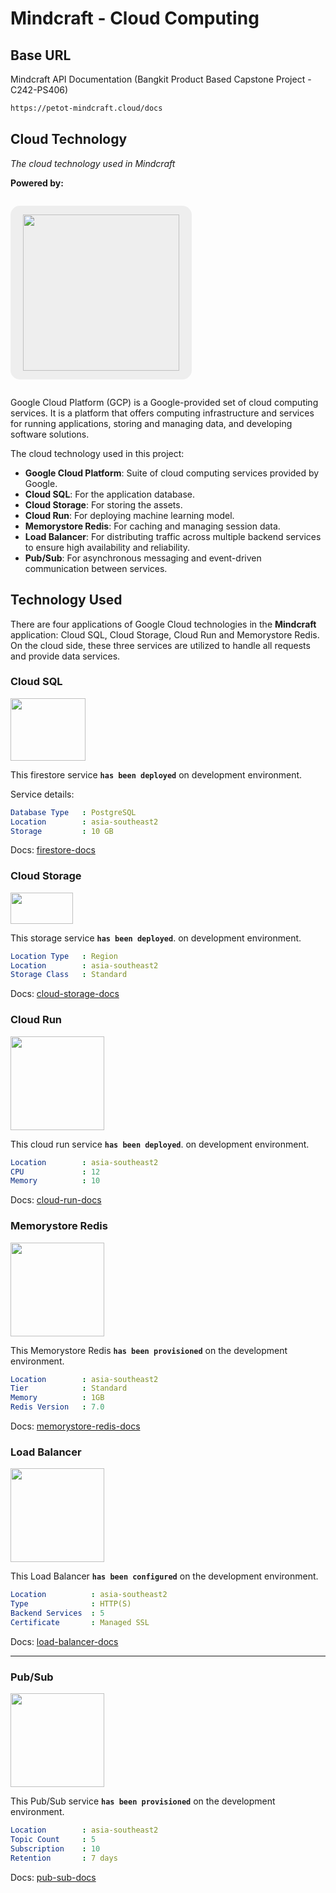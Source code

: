 # Mindcraft - Cloud Computing

## Base URL

Mindcraft API Documentation (Bangkit Product Based Capstone Project - C242-PS406)

```sh
https://petot-mindcraft.cloud/docs
```

## Cloud Technology

_The cloud technology used in Mindcraft_

**Powered by:**

<p style="text-align: center; background-color: #eee; display: inline-block; padding: 14px 20px; border-radius: 15px;">
<img src="https://upload.wikimedia.org/wikipedia/commons/5/51/Google_Cloud_logo.svg" width="250"/>
</p>

Google Cloud Platform (GCP) is a Google-provided set of cloud computing services. It is a platform that offers computing infrastructure and services for running applications, storing and managing data, and developing software solutions.


The cloud technology used in this project:

-   **Google Cloud Platform**: Suite of cloud computing services provided by Google.  
-   **Cloud SQL**: For the application database.  
-   **Cloud Storage**: For storing the assets.  
-   **Cloud Run**: For deploying machine learning model.  
-   **Memorystore Redis**: For caching and managing session data.  
-   **Load Balancer**: For distributing traffic across multiple backend services to ensure high availability and reliability.  
-   **Pub/Sub**: For asynchronous messaging and event-driven communication between services.  

## Technology Used

There are four applications of Google Cloud technologies in the **Mindcraft** application: Cloud SQL, Cloud Storage, Cloud Run and Memorystore Redis. On the cloud side, these three services are utilized to handle all requests and provide data services.

### Cloud SQL

<img src="https://k21academy.com/wp-content/uploads/2021/03/cloud-SQL.png" width="120" height="100"/>

This firestore service **`has been deployed`** on development environment.

Service details:

```YAML
Database Type   : PostgreSQL
Location        : asia-southeast2
Storage         : 10 GB
```

Docs: [firestore-docs](https://cloud.google.com/firestore/docs)

### Cloud Storage

<img src="https://symbols.getvecta.com/stencil_4/47_google-cloud-storage.fee263d33a.svg" width="100" height="50"/>

This storage service **`has been deployed`**. on development environment.

```YAML
Location Type   : Region
Location        : asia-southeast2
Storage Class   : Standard
```

Docs: [cloud-storage-docs](https://cloud.google.com/storage/docs)

### Cloud Run

<img src="https://www.vectorlogo.zone/logos/google_cloud_run/google_cloud_run-ar21.svg" width="150" height="150"/>

This cloud run service **`has been deployed`**. on development environment.

```YAML
Location        : asia-southeast2
CPU             : 12
Memory          : 10

```

Docs: [cloud-run-docs](https://cloud.google.com/run/docs)


### Memorystore Redis

<img src="https://i0.wp.com/jeromerajan.com/wp-content/uploads/2023/10/Cloud_Memorystore.png?resize=300%2C270&ssl=1" width="150" height="150"/>

This Memorystore Redis **`has been provisioned`** on the development environment.

```YAML
Location        : asia-southeast2
Tier            : Standard
Memory          : 1GB
Redis Version   : 7.0
```

Docs: [memorystore-redis-docs](https://cloud.google.com/memorystore/docs/redis)

### Load Balancer

<img src="https://miro.medium.com/v2/resize:fit:614/1*u95QsM2JaE-wqYQkJ7Cs4w.png" width="150" height="150"/>

This Load Balancer **`has been configured`** on the development environment.

```YAML
Location          : asia-southeast2
Type              : HTTP(S)
Backend Services  : 5
Certificate       : Managed SSL
```

Docs: [load-balancer-docs](https://cloud.google.com/load-balancing/docs)

---

### Pub/Sub

<img src="https://cdnlogo.com/logos/g/76/google-cloud-pub-sub.svg" width="150" height="150"/>

This Pub/Sub service **`has been provisioned`** on the development environment.

```YAML
Location        : asia-southeast2
Topic Count     : 5
Subscription    : 10
Retention       : 7 days
```

Docs: [pub-sub-docs](https://cloud.google.com/pubsub/docs)
